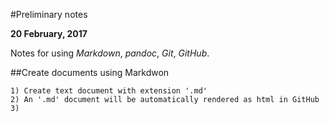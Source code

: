 #Preliminary notes

**20 February, 2017**

Notes for using *Markdown*, *pandoc*, *Git*, *GitHub*.

##Create documents using Markdwon

	1) Create text document with extension '.md'
	2) An '.md' document will be automatically rendered as html in GitHub
	3) 